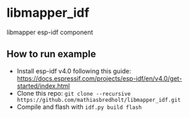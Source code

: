 # libmapper_idf
libmapper esp-idf component

## How to run example
* Install esp-idf v4.0 following this guide: https://docs.espressif.com/projects/esp-idf/en/v4.0/get-started/index.html
* Clone this repo: `git clone --recursive https://github.com/mathiasbredholt/libmapper_idf.git`
* Compile and flash with `idf.py build flash`
